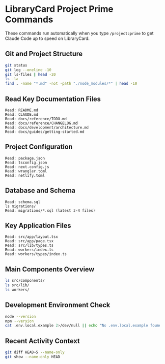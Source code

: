 # LibraryCard Project Prime Commands

These commands run automatically when you type `/project:prime` to get Claude Code up to speed on LibraryCard.

## Git and Project Structure
```bash
git status
git log --oneline -10
git ls-files | head -20
ls -la
find . -name "*.md" -not -path "./node_modules/*" | head -10
```

## Read Key Documentation Files
```
Read: README.md
Read: CLAUDE.md
Read: docs/reference/TODO.md
Read: docs/reference/CHANGELOG.md
Read: docs/development/architecture.md
Read: docs/guides/getting-started.md
```

## Project Configuration
```
Read: package.json
Read: tsconfig.json
Read: next.config.js
Read: wrangler.toml
Read: netlify.toml
```

## Database and Schema
```
Read: schema.sql
ls migrations/
Read: migrations/*.sql (latest 3-4 files)
```

## Key Application Files
```
Read: src/app/layout.tsx
Read: src/app/page.tsx
Read: src/lib/types.ts
Read: workers/index.ts
Read: workers/types/index.ts
```

## Main Components Overview
```bash
ls src/components/
ls src/lib/
ls workers/
```

## Development Environment Check
```bash
node --version
npm --version
cat .env.local.example 2>/dev/null || echo "No .env.local.example found"
```

## Recent Activity Context
```bash
git diff HEAD~5 --name-only
git show --name-only HEAD
```
